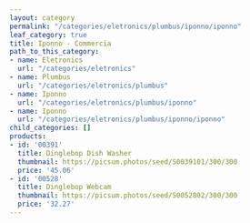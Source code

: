 ```yaml
---
layout: category
permalink: "/categories/eletronics/plumbus/iponno/iponno"
leaf_category: true
title: Iponno - Commercia
path_to_this_category:
- name: Eletronics
  url: "/categories/eletronics"
- name: Plumbus
  url: "/categories/eletronics/plumbus"
- name: Iponno
  url: "/categories/eletronics/plumbus/iponno"
- name: Iponno
  url: "/categories/eletronics/plumbus/iponno/iponno"
child_categories: []
products:
- id: '00391'
  title: Dinglebop Dish Washer
  thumbnail: https://picsum.photos/seed/S0039101/300/300
  price: '45.06'
- id: '00528'
  title: Dinglebop Webcam
  thumbnail: https://picsum.photos/seed/S0052802/300/300
  price: '32.27'
---
```

